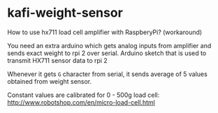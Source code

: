 # kafi-weight-sensor

How to use hx711 load cell amplifier with RaspberyPi? (workaround)

You need an extra arduino which gets analog inputs from amplifier and sends exact weight to rpi 2 over serial.
Arduino sketch that is used to transmit HX711 sensor data to rpi 2

Whenever it gets `G` character from serial, it sends average of 5 values obtained from weight sensor. 

Constant values are calibrated for 0 - 500g load cell: http://www.robotshop.com/en/micro-load-cell.html
